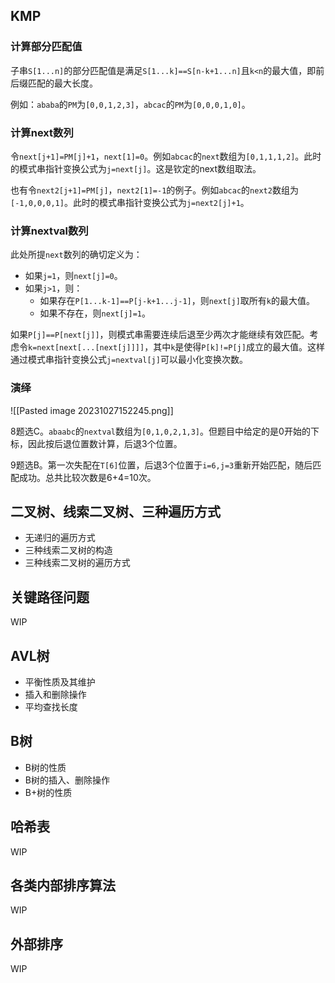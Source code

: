 
## KMP

### 计算部分匹配值

子串`S[1...n]`的部分匹配值是满足`S[1...k]==S[n-k+1...n]`且`k<n`的最大值，即前后缀匹配的最大长度。

例如：`ababa`的`PM`为`[0,0,1,2,3]`，`abcac`的`PM`为`[0,0,0,1,0]`。

### 计算next数列

令`next[j+1]=PM[j]+1`，`next[1]=0`。例如`abcac`的`next`数组为`[0,1,1,1,2]`。此时的模式串指针变换公式为`j=next[j]`。这是钦定的next数组取法。

也有令`next2[j+1]=PM[j]`，`next2[1]=-1`的例子。例如`abcac`的`next2`数组为`[-1,0,0,0,1]`。此时的模式串指针变换公式为`j=next2[j]+1`。

### 计算nextval数列

此处所提`next`数列的确切定义为：
- 如果`j=1`，则`next[j]=0`。
- 如果`j>1`，则：
	- 如果存在`P[1...k-1]==P[j-k+1...j-1]`，则`next[j]`取所有`k`的最大值。
	- 如果不存在，则`next[j]=1`。

如果`P[j]==P[next[j]]`，则模式串需要连续后退至少两次才能继续有效匹配。考虑令`k=next[next[...[next[j]]]]`，其中`k`是使得`P[k]!=P[j]`成立的最大值。这样通过模式串指针变换公式`j=nextval[j]`可以最小化变换次数。

### 演绎

![[Pasted image 20231027152245.png]]

8题选C。`abaabc`的`nextval`数组为`[0,1,0,2,1,3]`。但题目中给定的是0开始的下标，因此按后退位置数计算，后退3个位置。

9题选B。第一次失配在`T[6]`位置，后退3个位置于`i=6,j=3`重新开始匹配，随后匹配成功。总共比较次数是6+4=10次。

## 二叉树、线索二叉树、三种遍历方式

- 无递归的遍历方式
- 三种线索二叉树的构造
- 三种线索二叉树的遍历方式

## 关键路径问题

WIP

## AVL树

- 平衡性质及其维护
- 插入和删除操作
- 平均查找长度

## B树

- B树的性质
- B树的插入、删除操作
- B+树的性质

## 哈希表

WIP

## 各类内部排序算法

WIP

## 外部排序

WIP
